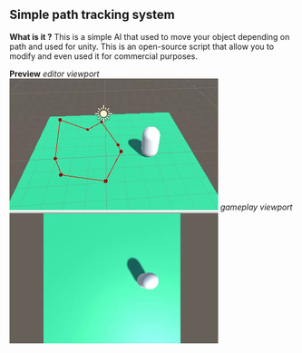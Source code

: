 ## Simple path tracking system

**What is it ?**
This is a simple AI that used to move your object depending on path and used for unity. This is an open-source script that allow you to modify and even used it for commercial purposes. 

**Preview**
*editor viewport*
![enter image description here](https://github.com/maldinipunisher/simple-path-tracing/blob/master/viewport.gif)
*gameplay viewport*
![enter image description here](https://github.com/maldinipunisher/simple-path-tracing/blob/master/gameview.gif)
